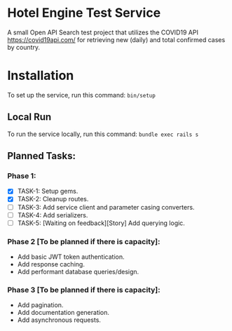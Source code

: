 # Hotel Engine Test Service

A small Open API Search test project that utilizes the COVID19 API https://covid19api.com/ for retrieving new (daily) and total confirmed cases by country.

# Installation
To set up the service, run this command: `bin/setup`
## Local Run
To run the service locally, run this command: `bundle exec rails s`

## Planned Tasks:
### Phase 1:
- [x] TASK-1: Setup gems.
- [x] TASK-2: Cleanup routes.
- [ ] TASK-3: Add service client and parameter casing converters.
- [ ] TASK-4: Add serializers.
- [ ] TASK-5: [Waiting on feedback][Story] Add querying logic.

### Phase 2 [To be planned if there is capacity]:
- Add basic JWT token authentication.
- Add response caching.
- Add performant database queries/design.

### Phase 3 [To be planned if there is capacity]:
- Add pagination.
- Add documentation generation.
- Add asynchronous requests.
